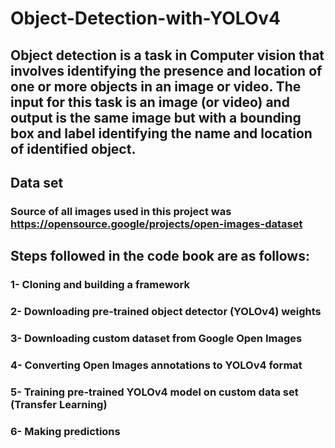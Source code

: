# Object-Detection-with-YOLOv4

## <p>Object detection is a task in Computer vision that involves identifying the presence and location of one or more objects in an image or video. The input for this task is an image (or video) and output is the same image but with a bounding box and label identifying the name and location of identified object.</p>

## Data set 
### <p>Source of all images used in this project was https://opensource.google/projects/open-images-dataset

## Steps followed in the code book are as follows:
### <p>1- Cloning and building a framework
### <p>2- Downloading pre-trained object detector (YOLOv4) weights
### <p>3- Downloading custom dataset from Google Open Images
### <p>4- Converting Open Images annotations to YOLOv4 format
### <p>5- Training pre-trained YOLOv4 model on custom data set (Transfer Learning)
### <p>6- Making predictions
